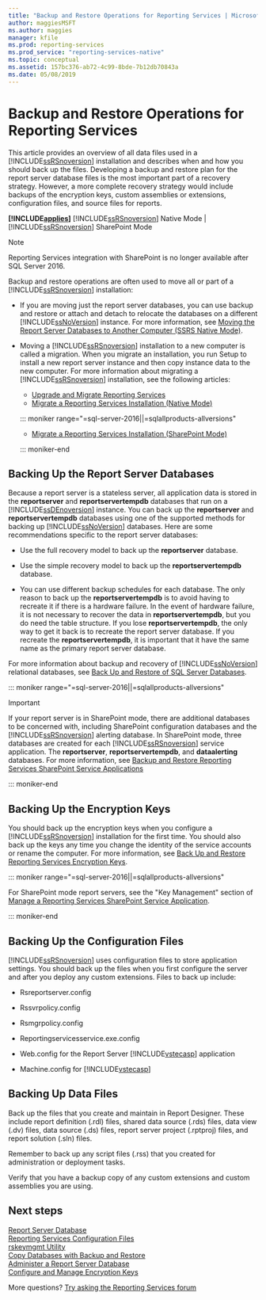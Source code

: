 ```yaml
---
title: "Backup and Restore Operations for Reporting Services | Microsoft Docs"
author: maggiesMSFT
ms.author: maggies
manager: kfile
ms.prod: reporting-services
ms.prod_service: "reporting-services-native"
ms.topic: conceptual
ms.assetid: 157bc376-ab72-4c99-8bde-7b12db70843a
ms.date: 05/08/2019
---
```


# Backup and Restore Operations for Reporting Services

  This article provides an overview of all data files used in a [!INCLUDE[ssRSnoversion](../../includes/ssrsnoversion-md.md)] installation and describes when and how you should back up the files. Developing a backup and restore plan for the report server database files is the most important part of a recovery strategy. However, a more complete recovery strategy would include backups of the encryption keys, custom assemblies or extensions, configuration files, and source files for reports.  
  
 **[!INCLUDE[applies](../../includes/applies-md.md)]**  [!INCLUDE[ssRSnoversion](../../includes/ssrsnoversion-md.md)] Native Mode | [!INCLUDE[ssRSnoversion](../../includes/ssrsnoversion-md.md)] SharePoint Mode  

> [!NOTE]
> Reporting Services integration with SharePoint is no longer available after SQL Server 2016.
  
 Backup and restore operations are often used to move all or part of a [!INCLUDE[ssRSnoversion](../../includes/ssrsnoversion-md.md)] installation:  
  
-   If you are moving just the report server databases, you can use backup and restore or attach and detach to relocate the databases on a different [!INCLUDE[ssNoVersion](../../includes/ssnoversion-md.md)] instance. For more information, see [Moving the Report Server Databases to Another Computer &#40;SSRS Native Mode&#41;](../../reporting-services/report-server/moving-the-report-server-databases-to-another-computer-ssrs-native-mode.md).  
  
-   Moving a [!INCLUDE[ssRSnoversion](../../includes/ssrsnoversion-md.md)] installation to a new computer is called a migration. When you migrate an installation, you run Setup to install a new report server instance and then copy instance data to the new computer. For more information about migrating a [!INCLUDE[ssRSnoversion](../../includes/ssrsnoversion-md.md)] installation, see the following articles:  
  
    - [Upgrade and Migrate Reporting Services](../../reporting-services/install-windows/upgrade-and-migrate-reporting-services.md)  
    - [Migrate a Reporting Services Installation &#40;Native Mode&#41;](../../reporting-services/install-windows/migrate-a-reporting-services-installation-native-mode.md)  

    ::: moniker range="=sql-server-2016||=sqlallproducts-allversions"
  
    - [Migrate a Reporting Services Installation &#40;SharePoint Mode&#41;](../../reporting-services/install-windows/migrate-a-reporting-services-installation-sharepoint-mode.md)  

    ::: moniker-end
  
## Backing Up the Report Server Databases  
 Because a report server is a stateless server, all application data is stored in the **reportserver** and **reportservertempdb** databases that run on a [!INCLUDE[ssDEnoversion](../../includes/ssdenoversion-md.md)] instance. You can back up the **reportserver** and **reportservertempdb** databases using one of the supported methods for backing up [!INCLUDE[ssNoVersion](../../includes/ssnoversion-md.md)] databases. Here are some recommendations specific to the report server databases:  
  
-   Use the full recovery model to back up the **reportserver** database.  
  
-   Use the simple recovery model to back up the **reportservertempdb** database.  
  
-   You can use different backup schedules for each database. The only reason to back up the **reportservertempdb** is to avoid having to recreate it if there is a hardware failure. In the event of hardware failure, it is not necessary to recover the data in **reportservertempdb**, but you do need the table structure. If you lose **reportservertempdb**, the only way to get it back is to recreate the report server database. If you recreate the **reportservertempdb**, it is important that it have the same name as the primary report server database.  
  
 For more information about backup and recovery of [!INCLUDE[ssNoVersion](../../includes/ssnoversion-md.md)] relational databases, see [Back Up and Restore of SQL Server Databases](../../relational-databases/backup-restore/back-up-and-restore-of-sql-server-databases.md).  

::: moniker range="=sql-server-2016||=sqlallproducts-allversions"  

> [!IMPORTANT]  
>  If your report server is in SharePoint mode, there are additional databases to be concerned with, including SharePoint configuration databases and the [!INCLUDE[ssRSnoversion](../../includes/ssrsnoversion-md.md)] alerting database. In SharePoint mode, three databases are created for each [!INCLUDE[ssRSnoversion](../../includes/ssrsnoversion-md.md)] service application. The **reportserver**, **reportservertempdb**, and **dataalerting** databases. For more information, see [Backup and Restore Reporting Services SharePoint Service Applications](../../reporting-services/report-server-sharepoint/backup-and-restore-reporting-services-sharepoint-service-applications.md)  

::: moniker-end
  
## Backing Up the Encryption Keys  
 You should back up the encryption keys when you configure a [!INCLUDE[ssRSnoversion](../../includes/ssrsnoversion-md.md)] installation for the first time. You should also back up the keys any time you change the identity of the service accounts or rename the computer. For more information, see [Back Up and Restore Reporting Services Encryption Keys](../../reporting-services/install-windows/ssrs-encryption-keys-back-up-and-restore-encryption-keys.md). 

::: moniker range="=sql-server-2016||=sqlallproducts-allversions"

For SharePoint mode report servers, see the "Key Management" section of [Manage a Reporting Services SharePoint Service Application](../../reporting-services/report-server-sharepoint/manage-a-reporting-services-sharepoint-service-application.md).  

::: moniker-end
  
## Backing Up the Configuration Files  
 [!INCLUDE[ssRSnoversion](../../includes/ssrsnoversion-md.md)] uses configuration files to store application settings. You should back up the files when you first configure the server and after you deploy any custom extensions. Files to back up include:  
  
-   Rsreportserver.config  
  
-   Rssvrpolicy.config  
  
-   Rsmgrpolicy.config  
  
-   Reportingservicesservice.exe.config  
  
-   Web.config for the Report Server  [!INCLUDE[vstecasp](../../includes/vstecasp-md.md)] application
  
-   Machine.config for [!INCLUDE[vstecasp](../../includes/vstecasp-md.md)]  
  
## Backing Up Data Files  
 Back up the files that you create and maintain in Report Designer. These include report definition (.rdl) files, shared data source (.rds) files, data view (.dv) files, data source (.ds) files, report server project (.rptproj) files, and report solution (.sln) files.  
  
 Remember to back up any script files (.rss) that you created for administration or deployment tasks.  
  
 Verify that you have a backup copy of any custom extensions and custom assemblies you are using.  

## Next steps

[Report Server Database](../../reporting-services/report-server/report-server-database-ssrs-native-mode.md)   
[Reporting Services Configuration Files](../../reporting-services/report-server/reporting-services-configuration-files.md)   
[rskeymgmt Utility](../../reporting-services/tools/rskeymgmt-utility-ssrs.md)   
[Copy Databases with Backup and Restore](../../relational-databases/databases/copy-databases-with-backup-and-restore.md)   
[Administer a Report Server Database](../../reporting-services/report-server/administer-a-report-server-database-ssrs-native-mode.md)   
[Configure and Manage Encryption Keys](../../reporting-services/install-windows/ssrs-encryption-keys-manage-encryption-keys.md)  

More questions? [Try asking the Reporting Services forum](https://go.microsoft.com/fwlink/?LinkId=620231)
